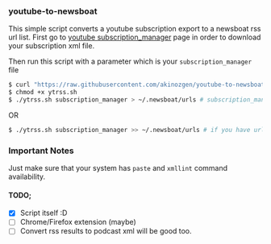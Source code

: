 ### youtube-to-newsboat

This simple script converts a youtube subscription export to a newsboat rss url list.
First go to [youtube subscription_manager](https://www.youtube.com/subscription_manager?action_takeout=1)
page in order to download your subscription xml file. 

Then run this script with a parameter which is your `subscription_manager` file

```bash
$ curl "https://raw.githubusercontent.com/akinozgen/youtube-to-newsboat/master/ytrss.sh" > ytrss.sh
$ chmod +x ytrss.sh
$ ./ytrss.sh subscription_manager > ~/.newsboat/urls # subscription_manager is the file that youtube will give you. this command replaces your old urls in your ~/.newsboat/urls file
```

OR

```bash
$ ./ytrss.sh subscription_manager >> ~/.newsboat/urls # if you have urls in your file. this is just going to append rss feeds to your ~/.newsboat/urls config.
```

### Important Notes
Just make sure that your system has `paste` and `xmllint` command availability.

#### TODO;
- [x] Script itself :D
- [ ] Chrome/Firefox extension (maybe)
- [ ] Convert rss results to podcast xml will be good too.
